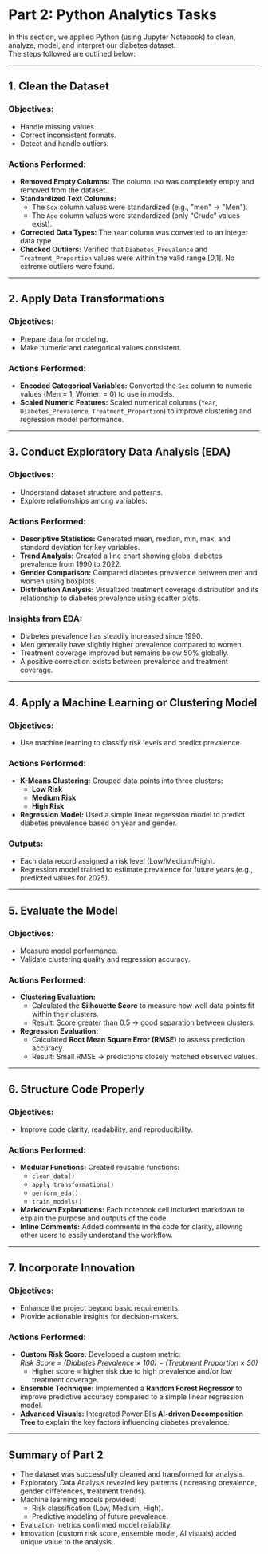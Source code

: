 # Part 2: Python Analytics Tasks

In this section, we applied Python (using Jupyter Notebook) to clean, analyze, model, and interpret our diabetes dataset.  
The steps followed are outlined below:

---

## 1. Clean the Dataset

### Objectives:
- Handle missing values.
- Correct inconsistent formats.
- Detect and handle outliers.

### Actions Performed:
- **Removed Empty Columns:** The column `ISO` was completely empty and removed from the dataset.  
- **Standardized Text Columns:** 
  - The `Sex` column values were standardized (e.g., "men" → "Men").  
  - The `Age` column values were standardized (only “Crude” values exist).  
- **Corrected Data Types:** The `Year` column was converted to an integer data type.  
- **Checked Outliers:** Verified that `Diabetes_Prevalence` and `Treatment_Proportion` values were within the valid range [0,1]. No extreme outliers were found.

---

## 2. Apply Data Transformations

### Objectives:
- Prepare data for modeling.
- Make numeric and categorical values consistent.

### Actions Performed:
- **Encoded Categorical Variables:** Converted the `Sex` column to numeric values (Men = 1, Women = 0) to use in models.  
- **Scaled Numeric Features:** Scaled numerical columns (`Year`, `Diabetes_Prevalence`, `Treatment_Proportion`) to improve clustering and regression model performance.

---

## 3. Conduct Exploratory Data Analysis (EDA)

### Objectives:
- Understand dataset structure and patterns.
- Explore relationships among variables.

### Actions Performed:
- **Descriptive Statistics:** Generated mean, median, min, max, and standard deviation for key variables.  
- **Trend Analysis:** Created a line chart showing global diabetes prevalence from 1990 to 2022.  
- **Gender Comparison:** Compared diabetes prevalence between men and women using boxplots.  
- **Distribution Analysis:** Visualized treatment coverage distribution and its relationship to diabetes prevalence using scatter plots.  

### Insights from EDA:
- Diabetes prevalence has steadily increased since 1990.  
- Men generally have slightly higher prevalence compared to women.  
- Treatment coverage improved but remains below 50% globally.  
- A positive correlation exists between prevalence and treatment coverage.

---

## 4. Apply a Machine Learning or Clustering Model

### Objectives:
- Use machine learning to classify risk levels and predict prevalence.

### Actions Performed:
- **K-Means Clustering:** Grouped data points into three clusters:
  - **Low Risk**
  - **Medium Risk**
  - **High Risk**  
- **Regression Model:** Used a simple linear regression model to predict diabetes prevalence based on year and gender.

### Outputs:
- Each data record assigned a risk level (Low/Medium/High).  
- Regression model trained to estimate prevalence for future years (e.g., predicted values for 2025).

---

## 5. Evaluate the Model

### Objectives:
- Measure model performance.
- Validate clustering quality and regression accuracy.

### Actions Performed:
- **Clustering Evaluation:** 
  - Calculated the **Silhouette Score** to measure how well data points fit within their clusters. 
  - Result: Score greater than 0.5 → good separation between clusters.
- **Regression Evaluation:** 
  - Calculated **Root Mean Square Error (RMSE)** to assess prediction accuracy.
  - Result: Small RMSE → predictions closely matched observed values.

---

## 6. Structure Code Properly

### Objectives:
- Improve code clarity, readability, and reproducibility.

### Actions Performed:
- **Modular Functions:** Created reusable functions:
  - `clean_data()`
  - `apply_transformations()`
  - `perform_eda()`
  - `train_models()`
- **Markdown Explanations:** Each notebook cell included markdown to explain the purpose and outputs of the code.
- **Inline Comments:** Added comments in the code for clarity, allowing other users to easily understand the workflow.

---

## 7. Incorporate Innovation

### Objectives:
- Enhance the project beyond basic requirements.
- Provide actionable insights for decision-makers.

### Actions Performed:
- **Custom Risk Score:** Developed a custom metric:  
  *Risk Score = (Diabetes Prevalence × 100) − (Treatment Proportion × 50)*  
  - Higher score = higher risk due to high prevalence and/or low treatment coverage.
- **Ensemble Technique:** Implemented a **Random Forest Regressor** to improve predictive accuracy compared to a simple linear regression model.
- **Advanced Visuals:** Integrated Power BI’s **AI-driven Decomposition Tree** to explain the key factors influencing diabetes prevalence.

---

## Summary of Part 2

- The dataset was successfully cleaned and transformed for analysis.
- Exploratory Data Analysis revealed key patterns (increasing prevalence, gender differences, treatment trends).
- Machine learning models provided:
  - Risk classification (Low, Medium, High).
  - Predictive modeling of future prevalence.
- Evaluation metrics confirmed model reliability.
- Innovation (custom risk score, ensemble model, AI visuals) added unique value to the analysis.

